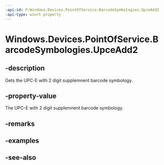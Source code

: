 ----api-id: P:Windows.Devices.PointOfService.BarcodeSymbologies.UpceAdd2
-api-type: winrt property
---<!-- Property syntaxpublic uint UpceAdd2 { get; }--># Windows.Devices.PointOfService.BarcodeSymbologies.UpceAdd2## -descriptionGets the UPC-E with 2 digit supplemnent barcode symbology.## -property-valueThe UPC-E with 2 digit supplemnent barcode symbology.## -remarks## -examples## -see-also